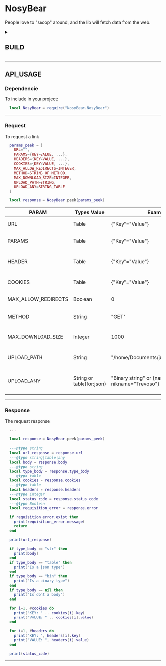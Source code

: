 # NosyBear
People love to "snoop" around, and the lib will fetch data from the web.

<details>
  <summary><h2>BUILD</h2></summary>

  
---

If you want to compile the project, you can run the following command:
```bash
sh build.sh
```

Or you can build it manually. To do this, you need to have Darwin installed on your computer or in your project. It is recommended to use version 0.19 or higher.
### Local Installation:
```bash
curl -L https://github.com/OUIsolutions/Darwin/releases/download/0.020/darwin.out -o darwin && chmod +x darwin
```

### Global Installation:
```bash
curl -L https://github.com/OUIsolutions/Darwin/releases/download/0.020/darwin.out -o darwin && chmod +x darwin && sudo mv darwin /usr/bin
```

Then, run the following command:
- For Local execution: **./darwin**
- For Global execution: **darwin**

```bash
darwin run_blueprint build -mode folder
```

The final binary will be located in the releases folder.




</details>


---

## API_USAGE

### Dependencie
To include in your project:
```lua
  local NosyBear = require("NosyBear.NosyBear")
```
---

### Request
To request a link
```lua
  params_peek = {
    URL="",
    PARAMS={KEY=VALUE, ...},
    HEADERS={KEY=VALUE, ...},
    COOKIES={KEY=VALUE, ...},
    MAX_ALLOW_REDIRECTS=INTEGER,
    METHOD=STRING_OF_METHOD,
    MAX_DOWNLOAD_SIZE=INTEGER,
    UPLOAD_PATH=STRING,
    UPLOAD_ANY=STRING_TABLE
  }

  local response = NosyBear.peek(params_peek)

```

| PARAM               | Types Value               | Examplo                                                | DEFAULT     | Explain                     |
|---------------------|---------------------------|--------------------------------------------------------|-------------|-----------------------------|
| URL                 | Table                     | {"Key"="Value"}                                        | Mandatory   | URL to feth                 |
| PARAMS              | Table                     | {"Key"="Value"}                                        | nil         | Params to be passed         |
| HEADER              | Table                     | {"Key"="Value"}                                        | nil         | Headers to be passed        |
| COOKIES             | Table                     | {"Key"="Value"}                                        | nil         | Cookies to be passed        |
| MAX_ALLOW_REDIRECTS | Boolean                   | 0                                                      | ()          | Maximum redirects           |
| METHOD              | String                    | "GET"                                                  | "GET"       | Method of request           |
| MAX_DOWNLOAD_SIZE   | Integer                   | 1000                                                   | ()          | Download space limit        |
| UPLOAD_PATH         | String                    | "/home/Documents/juninho_trevozo.txt"                  | Dont upload | File path to pass to body   |
| UPLOAD_ANY          | String or table(for:json) | "Binary string" or {name="juninho", nikname="Trevoso"} | Dont upload | Binary or json to pass body |

---

### Response
The request response
```lua
  ...

  local response = NosyBear.peek(params_peek)
  
  ---@type string
  local url_response = response.url
  ---@type string|table|any
  local body = response.body
  ---@type string
  local type_body = response.type_body
  ---@type table
  local cookies = response.cookies
  ---@type table
  local headers = response.headers
  ---@type integer
  local status_code = response.status_code
  ---@type Boolean
  local requisition_error = response.error

  if requisition_error.exist then
    print(requisition_error.message)
    return
  end

  print(url_response)

  if type_body == "str" then
    print(body)
  end
  if type_body == "table" then
    print("Is a json type")
  end
  if type_body == "bin" then
    print("Is a binary type")
  end
  if type_body == nil then
    print("Is dont a body")
  end

  for i=1, #cookies do
    print("KEY: " .. cookies[i].key)
    print("VALUE: " .. cookies[i].value)
  end

  for i=1, #headers do
    print("KEY: ", headers[i].key)
    print("VALUE: ", headers[i].value)
  end

  print(status_code)
```

---




